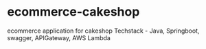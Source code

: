 # ecommerce-cakeshop
ecommerce application for cakeshop
Techstack - Java, Springboot, swagger, APIGateway, AWS Lambda
